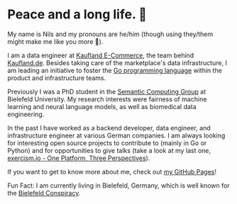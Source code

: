 # Peace and a long life. 🖖

My name is Nils and my pronouns are he/him (though using they/them might make me like you more 🥹).

I am a data engineer at [Kaufland E-Commerce](https://kaufland-ecommerce.com), the team behind [Kaufland.de](http://kaufland.de). Besides taking care of the marketplace's data infrastructure, I am leading an initiative to foster the [Go programming language](http://go.dev) within the product and infrastructure teams.

Previously I was a PhD student in the [Semantic Computing Group](http://www.sc.cit-ec.uni-bielefeld.de/index.php?id=29&L=0) at Bielefeld University. My research interests were fairness of machine learning and neural language models, as well as biomedical data engineering.

In the past I have worked as a backend developer, data engineer, and infrastructure engineer at various German companies. I am always looking for interesting open source projects to contribute to (mainly in Go or Python) and for opportunities to give talks (take a look at my last one, [exercism.io - One Platform, Three Perspectives](https://youtu.be/FKXRU_KL9Io)).

If you want to get to know more about me, check out [my GitHub Pages](https://shimst3r.github.io)!

Fun Fact: I am currently living in Bielefeld, Germany, which is well known for the [Bielefeld Conspiracy](https://en.wikipedia.org/wiki/Bielefeld_Conspiracy).
